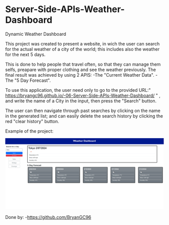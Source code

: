 # Server-Side-APIs-Weather-Dashboard
Dynamic Weather Dashboard

This project was created to present a website, in wich the user can search for the actual weather of a city of the world;
this includes also the weather for the next 5 days.

This is done to help people that travel often, so that they can manage them selfs, preapare with proper clothing and see the weather previously.
The final result was achieved by using 2 APIS:
    -The "Current Weather Data".
    -The "5 Day Forecast".

To use this application, the user need only to go to the provided URL:" https://bryangc96.github.io/-06-Server-Side-APIs-Weather-Dashboard/ " , 
and write the name of a City in the input, then press the "Search" button.

The user can then navigate through past searches by clicking on the name in the generated list; and can easily delete the search history by clicking the red "clear history" button.


Example of the project: 

![Example image of the project running](./Assets/423105828_383433667642112_1294296953260700066_n.png)


Done by:
-https://github.com/BryanGC96 
